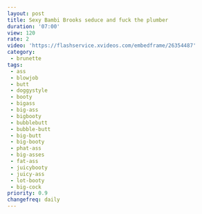 ```yaml
---
layout: post
title: Sexy Bambi Brooks seduce and fuck the plumber
duration: '07:00'
view: 120
rate: 2
video: 'https://flashservice.xvideos.com/embedframe/26354487'
category: 
 - brunette
tags: 
 - ass
 - blowjob
 - butt
 - doggystyle
 - booty
 - bigass
 - big-ass
 - bigbooty
 - bubblebutt
 - bubble-butt
 - big-butt
 - big-booty
 - phat-ass
 - big-asses
 - fat-ass
 - juicybooty
 - juicy-ass
 - lot-booty
 - big-cock
priority: 0.9
changefreq: daily
---
```

